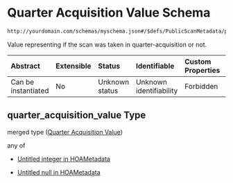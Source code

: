 # Quarter Acquisition Value Schema

```txt
http://yourdomain.com/schemas/myschema.json#/$defs/PublicScanMetadata/properties/quarter_acquisition_value
```

Value representing if the scan was taken in quarter-acquisition or not.

| Abstract            | Extensible | Status         | Identifiable            | Custom Properties | Additional Properties | Access Restrictions | Defined In                                                                   |
| :------------------ | :--------- | :------------- | :---------------------- | :---------------- | :-------------------- | :------------------ | :--------------------------------------------------------------------------- |
| Can be instantiated | No         | Unknown status | Unknown identifiability | Forbidden         | Allowed               | none                | [metadata-schema.json\*](../out/metadata-schema.json "open original schema") |

## quarter_acquisition_value Type

merged type ([Quarter Acquisition Value](metadata-schema-defs-publicscanmetadata-properties-quarter-acquisition-value.md))

any of

- [Untitled integer in HOAMetadata](metadata-schema-defs-publicscanmetadata-properties-quarter-acquisition-value-anyof-0.md "check type definition")

- [Untitled null in HOAMetadata](metadata-schema-defs-publicscanmetadata-properties-quarter-acquisition-value-anyof-1.md "check type definition")
